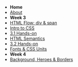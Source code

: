 - **Home**
- [About](/)
- **Week 3**
- [HTML Flow: div & span](./wk3/wk03_HTML_Flow_Containers.md)
- [Intro to CSS](./wk3/wk03_Intro_CSS.md)
- [3.1 Hands-on](./wk3/wk3_1_Handson.md)
- [HTML Semantics](./wk3/wk3_2_HTML_Semantics.md)
- [3.2 Hands-on](./wk3/wk3_2_Handson.md)
- [Fonts & CSS Units](./wk/../wk3/wk3_3_text_units.md)
- **Week 4**
- [Background, Heroes & Borders](./wk4/wk4_1_background_heroes_border.md)